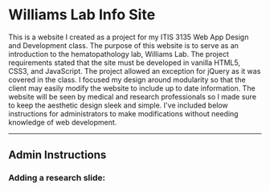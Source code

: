 <h1>Williams Lab Info Site</h1>
<p>This is a website I created as a project for my ITIS 3135 Web App Design and Development class. The purpose of this website is to serve as an introduction to the hematopathology lab, Williams Lab. The project requirements stated that the site must be developed in vanilla HTML5, CSS3, and JavaScript. The project allowed an exception for jQuery as it was covered in the class. I focused my design around modularity so that the client may easily modify the website to include up to date information. The website will be seen by medical and research professionals so I made sure to keep the aesthetic design sleek and simple. I've included below instructions for administrators to make modifications without needing knowledge of web development.</p>
<hr>
<h2>Admin Instructions</h2>
<h3>Adding a research slide:</h3>
<p></p>